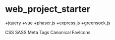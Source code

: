 # web_project_starter

+jquery
+vue
+phaser.js
+express.js
+greensock.js


CSS
SASS
Meta Tags
Canonical
FavIcons
